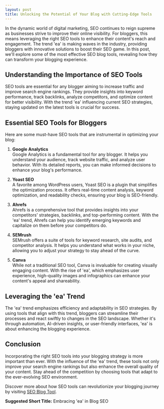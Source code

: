 ```yaml
---
layout: post
title: Unlocking the Potential of Your Blog with Cutting-Edge Tools
---
```



In the dynamic world of digital marketing, SEO continues to reign supreme as businesses strive to improve their online visibility. For bloggers, this means leveraging the right SEO tools to enhance their content's reach and engagement. The trend 'ea' is making waves in the industry, providing bloggers with innovative solutions to boost their SEO game. In this post, we'll explore some of the most effective SEO blog tools, revealing how they can transform your blogging experience.

## Understanding the Importance of SEO Tools

SEO tools are essential for any blogger aiming to increase traffic and improve search engine rankings. They provide insights into keyword performance, track backlinks, analyze competitors, and optimize content for better visibility. With the trend 'ea' influencing current SEO strategies, staying updated on the latest tools is crucial for success.

## Essential SEO Tools for Bloggers

Here are some must-have SEO tools that are instrumental in optimizing your blog:

1. **Google Analytics**  
   Google Analytics is a fundamental tool for any blogger. It helps you understand your audience, track website traffic, and analyze user behavior. With its detailed reports, you can make informed decisions to enhance your blog's performance.

2. **Yoast SEO**  
   A favorite among WordPress users, Yoast SEO is a plugin that simplifies the optimization process. It offers real-time content analysis, keyword optimization, and readability checks, ensuring your blog is SEO-friendly.

3. **Ahrefs**  
   Ahrefs is a comprehensive tool that provides insights into your competitors' strategies, backlinks, and top-performing content. With the 'ea' trend, Ahrefs can help you identify emerging keywords and capitalize on them before your competitors do.

4. **SEMrush**  
   SEMrush offers a suite of tools for keyword research, site audits, and competitor analysis. It helps you understand what works in your niche, allowing you to adjust your strategy to stay ahead of the curve.

5. **Canva**  
   While not a traditional SEO tool, Canva is invaluable for creating visually engaging content. With the rise of 'ea', which emphasizes user experience, high-quality images and infographics can enhance your content's appeal and shareability.

## Leveraging the 'ea' Trend

The 'ea' trend emphasizes efficiency and adaptability in SEO strategies. By using tools that align with this trend, bloggers can streamline their processes and react swiftly to changes in the SEO landscape. Whether it's through automation, AI-driven insights, or user-friendly interfaces, 'ea' is about enhancing the blogging experience.

## Conclusion

Incorporating the right SEO tools into your blogging strategy is more important than ever. With the influence of the 'ea' trend, these tools not only improve your search engine rankings but also enhance the overall quality of your content. Stay ahead of the competition by choosing tools that adapt to the ever-evolving SEO environment.

Discover more about how SEO tools can revolutionize your blogging journey by visiting [SEO Blog Tool](https://seoblogtool.com/). 

**Suggested Short Title:** Embracing 'ea' in Blog SEO